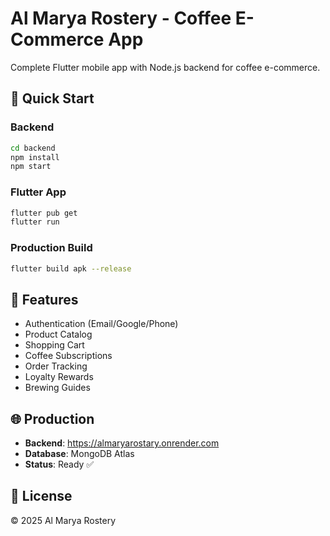 # Al Marya Rostery - Coffee E-Commerce App

Complete Flutter mobile app with Node.js backend for coffee e-commerce.

## 🚀 Quick Start

### Backend
```bash
cd backend
npm install
npm start
```

### Flutter App
```bash
flutter pub get
flutter run
```

### Production Build
```bash
flutter build apk --release
```

## 📱 Features

- Authentication (Email/Google/Phone)
- Product Catalog
- Shopping Cart
- Coffee Subscriptions
- Order Tracking
- Loyalty Rewards
- Brewing Guides

## 🌐 Production

- **Backend**: https://almaryarostary.onrender.com
- **Database**: MongoDB Atlas
- **Status**: Ready ✅

## 📄 License

© 2025 Al Marya Rostery
